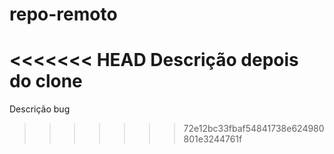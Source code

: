 # repo-remoto
<<<<<<< HEAD
Descrição depois do clone
=======
Descrição bug
>>>>>>> 72e12bc33fbaf54841738e624980801e3244761f
